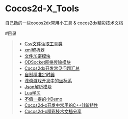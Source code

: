# Cocos2d-X_Tools
自己撸的一些cocos2dx常用小工具 & cocos2dx精彩技术文档

#目录
>* [Csv文件读取工具类](https://github.com/XINCGer/Cocos2d-X_Tools/tree/master/LoadCsv)
>* [xml解析器](https://github.com/XINCGer/Cocos2d-X_Tools/tree/master/LoadXmlFile)
>* [文件加密模块](https://github.com/XINCGer/Cocos2d-X_Tools/tree/master/encryption)
>* [ODSocket网络传输模块](https://github.com/XINCGer/Cocos2d-X_Tools/tree/master/ODSocket)
>* [Cocos2dx开发常见问题汇总](https://github.com/XINCGer/Cocos2d-X_Tools/tree/master/ProblemCollection)
>* [自制精准定时器](https://github.com/XINCGer/Cocos2d-X_Tools/tree/master/TimeCounter)
>* [浅谈游戏开发中的坐标系](https://github.com/XINCGer/Cocos2d-X_Tools/tree/master/Coordinate)
>* [Json解析模块](https://github.com/XINCGer/Cocos2d-X_Tools/tree/master/JsonReader)
>* [Lua学习](https://github.com/XINCGer/Cocos2d-X_Tools/tree/master/LuaTraining)
>* [不值一提的小Demo](https://github.com/XINCGer/Cocos2d-X_Tools/tree/master/Cocos2d-x_Demo)  
>* [Cocos2d-x开发中常用的C++11新特性](https://github.com/XINCGer/Cocos2d-X_Tools/tree/master/CPlusPlus11)
>* [Cocos2d-x精彩技术文档分享](https://github.com/XINCGer/Cocos2d-X_Tools/tree/master/Doc)
